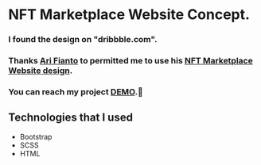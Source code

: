 # NFT Marketplace Website Concept.

### I found the design on "dribbble.com".
### Thanks [Ari Fianto](https://dribbble.com/fiantoarii) to permitted me to use his [NFT Marketplace Website design](https://dribbble.com/shots/16953955-Openbro-NFT-Marketplace-Website-Concept).

### You can reach my project [DEMO](https://nft-marketplace-1.netlify.app/).🌸

## Technologies that I used
- Bootstrap
- SCSS
- HTML
